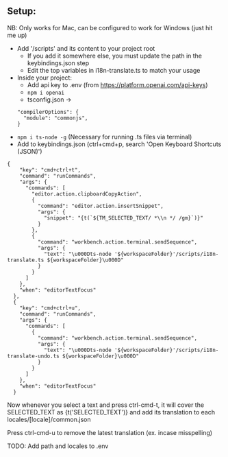 ## Setup:
NB: Only works for Mac, can be configured to work for Windows (just hit me up)
* Add '/scripts' and its content to your project root 
  * If you add it somewhere else, you must update the path in the keybindings.json step
  * Edit the top variables in i18n-translate.ts to match your usage
* Inside your project:
  * Add api key to .env (from https://platform.openai.com/api-keys)
  * ```npm i openai```
  * tsconfig.json -> 
  ```
  "compilerOptions": {
    "module": "commonjs",
  }
  ``````
* ```npm i ts-node -g``` (Necessary for running .ts files via terminal)
* Add to keybindings.json (ctrl+cmd+p, search 'Open Keyboard Shortcuts (JSON)')
```
{
    "key": "cmd+ctrl+t",
    "command": "runCommands",
    "args": {
      "commands": [
        "editor.action.clipboardCopyAction",
        {
          "command": "editor.action.insertSnippet",
          "args": {
            "snippet": "{t(`${TM_SELECTED_TEXT/ *\\n */ /gm}`)}"
          }
        },
        {
          "command": "workbench.action.terminal.sendSequence",
          "args": {
            "text": "\u000Dts-node '${workspaceFolder}'/scripts/i18n-translate.ts ${workspaceFolder}\u000D"
          }
        }
      ]
    },
    "when": "editorTextFocus"
  },
  {
    "key": "cmd+ctrl+u",
    "command": "runCommands",
    "args": {
      "commands": [
        {
          "command": "workbench.action.terminal.sendSequence",
          "args": {
            "text": "\u000Dts-node '${workspaceFolder}'/scripts/i18n-translate-undo.ts ${workspaceFolder}\u000D"
          }
        }
      ]
    },
    "when": "editorTextFocus"
  }
  ```

  Now whenever you select a text and press ctrl-cmd-t, it will cover the SELECTED_TEXT as {t('SELECTED_TEXT')} and add its translation to each locales/[locale]/common.json 

  Press ctrl-cmd-u to remove the latest translation (ex. incase misspelling)

TODO: Add path and locales to .env
